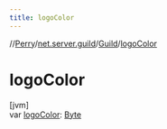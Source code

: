 ```yaml
---
title: logoColor
---
```

//[Perry](../../../index.html)/[net.server.guild](../index.html)/[Guild](index.html)/[logoColor](logo-color.html)



# logoColor



[jvm]\
var [logoColor](logo-color.html): [Byte](https://kotlinlang.org/api/latest/jvm/stdlib/kotlin/-byte/index.html)





